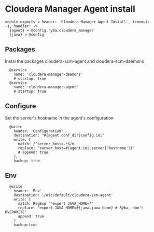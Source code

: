 # Cloudera Manager Agent install

    module.exports = header: 'Cloudera Manager Agent Install', timeout: -1, handler: ->
      {agent} = @config.ryba.cloudera_manager
      {java} = @config
      
## Packages

Instal the packages cloudera-scm-agent and cloudera-scm-daemons

      @service
        name: 'cloudera-manager-daemons'
        # startup: true
      @service
        name: 'cloudera-manager-agent'
        # startup: true

## Configure

Set the server's hostname in the agent's configuration
      
      @write
        header: 'Configuration'
        destination: "#{agent.conf_dir}config.ini"
        write: [
          match: /^server_host=.*$/m
          replace: "server_host=#{agent.ini.server['hostname']}"
          # append: true
        ],
        backup: true

## Env

      @write
        header: 'Env'
        destination: '/etc/default/cloudera-scm-agent'
        write: [
          match: RegExp '^export JAVA_HOME=*'
          replace: "export JAVA_HOME=#{java.java_home} # Ryba, don't OVERWRITE"
          append: true
        ]
        backup:true
